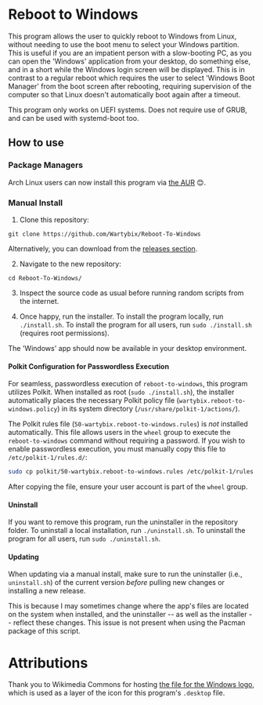 # Reboot to Windows
This program allows the user to quickly reboot to Windows from Linux, without needing to use the boot menu to select your Windows partition.
This is useful if you are an impatient person with a slow-booting PC, as you can open the 'Windows' application from your desktop, do something else, and in a short while the Windows login screen will be displayed.
This is in contrast to a regular reboot which requires the user to select 'Windows Boot Manager' from the boot screen after rebooting, requiring supervision of the computer so that Linux doesn't automatically boot again after a timeout.

This program only works on UEFI systems.
Does not require use of GRUB, and can be used with systemd-boot too.

## How to use
### Package Managers
Arch Linux users can now install this program via [the AUR](https://aur.archlinux.org/packages/reboot-to-windows) 😊.

### Manual Install
1. Clone this repository:
```
git clone https://github.com/Wartybix/Reboot-To-Windows
```
Alternatively, you can download from the [releases section](https://github.com/Wartybix/Reboot-To-Windows/releases).

2. Navigate to the new repository:
```
cd Reboot-To-Windows/
```

3. Inspect the source code as usual before running random scripts from the internet.

3. Once happy, run the installer. To install the program locally, run `./install.sh`. To install the program for all users, run `sudo ./install.sh` (requires root permissions).

The 'Windows' app should now be available in your desktop environment.

#### Polkit Configuration for Passwordless Execution
For seamless, passwordless execution of `reboot-to-windows`, this program utilizes Polkit. When installed as root (`sudo ./install.sh`), the installer automatically places the necessary Polkit policy file (`wartybix.reboot-to-windows.policy`) in its system directory (`/usr/share/polkit-1/actions/`).

The Polkit rules file (`50-wartybix.reboot-to-windows.rules`) is *not* installed automatically. This file allows users in the `wheel` group to execute the `reboot-to-windows` command without requiring a password. If you wish to enable passwordless execution, you must manually copy this file to `/etc/polkit-1/rules.d/`:

```bash
sudo cp polkit/50-wartybix.reboot-to-windows.rules /etc/polkit-1/rules.d/
```

After copying the file, ensure your user account is part of the `wheel` group.

#### Uninstall
If you want to remove this program, run the uninstaller in the repository folder.
To uninstall a local installation, run `./uninstall.sh`.
To uninstall the program for all users, run `sudo ./uninstall.sh`.

#### Updating
When updating via a manual install, make sure to run the uninstaller (i.e., `uninstall.sh`) of the current version *before* pulling new changes or installing a new release.

This is because I may sometimes change where the app's files are located on the system when installed, and the uninstaller -- as well as the installer -- reflect these changes.
This issue is not present when using the Pacman package of this script.

# Attributions
Thank you to Wikimedia Commons for hosting [the file for the Windows logo](https://en.m.wikipedia.org/wiki/File:Windows_logo_-_2021.svg), which is used as a layer of the icon for this program's `.desktop` file.
